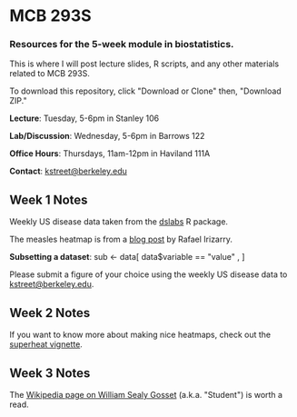 # MCB 293S
### Resources for the 5-week module in biostatistics.

This is where I will post lecture slides, R scripts, and any other materials related to MCB 293S.

To download this repository, click "Download or Clone" then, "Download ZIP."

**Lecture**: Tuesday, 5-6pm in Stanley 106

**Lab/Discussion**: Wednesday, 5-6pm in Barrows 122

**Office Hours**: Thursdays, 11am-12pm in Haviland 111A

**Contact**: kstreet@berkeley.edu

## Week 1 Notes
Weekly US disease data taken from the [dslabs](https://cran.r-project.org/web/packages/dslabs/index.html) R package.

The measles heatmap is from a [blog post](https://simplystatistics.org/2018/01/22/the-dslabs-package-provides-datasets-for-teaching-data-science/) by Rafael Irizarry.

**Subsetting a dataset**:
sub <- data[ data$variable == "value" , ]

Please submit a figure of your choice using the weekly US disease data to kstreet@berkeley.edu.

## Week 2 Notes
If you want to know more about making nice heatmaps, check out the [superheat vignette](https://rlbarter.github.io/superheat/).

## Week 3 Notes
The [Wikipedia page on William Sealy Gosset](https://en.wikipedia.org/wiki/William_Sealy_Gosset) (a.k.a. "Student") is worth a read.
